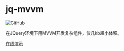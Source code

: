 # jq-mvvm
![GitHub](https://img.shields.io/github/license/mashape/apistatus.svg)

在JQuery环境下用MVVM开发复杂组件，仅几kb超小体积。

[在线演示](https://qqabcv520.github.io/vue-imgs/examples/) 
